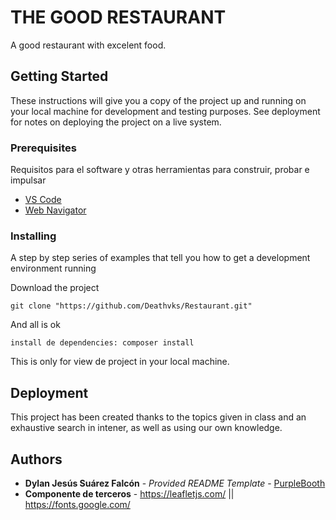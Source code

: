 # THE GOOD RESTAURANT

A good restaurant with excelent food.

## Getting Started

These instructions will give you a copy of the project up and running on
your local machine for development and testing purposes. See deployment
for notes on deploying the project on a live system.

### Prerequisites

Requisitos para el software y otras herramientas para construir, probar e impulsar
- [VS Code](https://code.visualstudio.com/download/)
- [Web Navigator](https://www.google.com/intl/es_es/chrome/)

### Installing

  A step by step series of examples that tell you how to get a development
  environment running

Download the project

    git clone "https://github.com/Deathvks/Restaurant.git"

And all is ok

    install de dependencies: composer install

This is only for view de project in your local machine.

## Deployment

This project has been created thanks to the topics given in class and an exhaustive search in intener, as well as using our own knowledge.

## Authors

  - **Dylan Jesús Suárez Falcón** - *Provided README Template* -
    [PurpleBooth](https://github.com/PurpleBooth)
  - **Componente de terceros** - https://leafletjs.com/ || https://fonts.google.com/